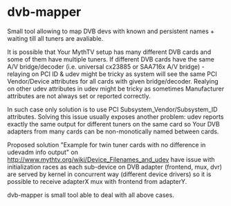 dvb-mapper
==========

Small tool allowing to map DVB devs with known and persistent names + waiting till all tuners are avaliable.

It is possible that Your MythTV setup has many different DVB cards and some of them have multiple tuners.
If different DVB cards have the same A/V bridge/decoder (i.e. universal cx23885 or SAA716x A/V bridge) - relaying on PCI ID & udev 
might be tricky as system will see the same PCI Vendor/Device attributes for all cards with given bridge/decoder.
Realying on other udev attributes in udev might be tricky as sometimes Manufacturer attributes are not always set or reported correctly.

In such case only solution is to use PCI Subsystem_Vendor/Subsystem_ID attributes.
Solving this issue usually exposes another problem: udev reports exactly the same output for different tuners on the same
card so Your DVB adapters from many cards can be non-monotically named between cards.  

Proposed solution "Example for twin tuner cards with no difference in udevadm info output" on http://www.mythtv.org/wiki/Device_Filenames_and_udev
have issue with initialization races as each sub-device on DVB adapter (frontend, mux, dvr) are served by kernel in 
concurrent way (different device drivers) so it is possible to receive adapterX mux with frontend from adapterY.

dvb-mapper is small tool able to deal with all above cases. 
